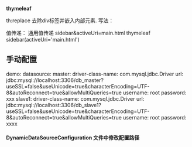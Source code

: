 **thymeleaf** 
    
th:replace
    去除div标签并嵌入内部元素.
    写法： _<div th:replace="common/bar::#sidebar(activeUri='main.html')"></div>
          <div th:replace="~{common/bar::#sidebar(activeUri='main.html')}"></div>_
值传递： 通用值传递 sidebar&activeUri=main.html
        thymeleaf sidebar(activeUri='main.html')
        
        
        
## 手动配置
demo:
  datasource:
    master:
      driver-class-name: com.mysql.jdbc.Driver
      url: jdbc:mysql://localhost:3306/db_master?useSSL=false&useUnicode=true&characterEncoding=UTF-8&autoReconnect=true&allowMultiQueries=true
      username: root
      password: xxx
    slave1:
      driver-class-name: com.mysql.jdbc.Driver
      url: jdbc:mysql://localhost:3306/db_slave1?useSSL=false&useUnicode=true&characterEncoding=UTF-8&autoReconnect=true&allowMultiQueries=true
      username: root
      password: xxxx

#### DynamicDataSourceConfiguration 文件中修改配置路径
    